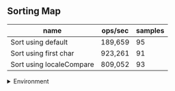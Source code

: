 ## Sorting Map

|name|ops/sec|samples|
|-|-|-|
|Sort using default|189,659|95|
|Sort using first char|923,261|91|
|Sort using localeCompare|809,052|93|


<details>
<summary>Environment</summary>

* __Machine:__ linux x64 | 2 vCPUs | 6.8GB Mem
* __Run:__ Tue Oct 10 2023 21:41:52 GMT+0000 (Coordinated Universal Time)
</details>

<!--
{"environment":{"platform":"linux","arch":"x64","cpus":2,"totalMemory":6.759754180908203},"benchmarks":"[{\"timeStamp\":1696974101263,\"currentTarget\":{\"0\":{\"name\":\"Sort using default\",\"options\":{\"async\":false,\"defer\":false,\"delay\":0.005,\"initCount\":1,\"maxTime\":5,\"minSamples\":5,\"minTime\":0.05},\"async\":false,\"defer\":false,\"delay\":0.005,\"initCount\":1,\"maxTime\":5,\"minSamples\":5,\"minTime\":0.05,\"id\":1,\"stats\":{\"moe\":4.458038776751562e-8,\"rme\":0.8455078802431255,\"sem\":2.274509579975287e-8,\"deviation\":2.2169177111316936e-7,\"mean\":0.000005272616472207988,\"sample\":[0.000005336200084647128,0.000005337932947976879,0.000005267856873428332,0.000005255183935410413,0.000005179155677466101,0.000005176847324293551,0.000005261974226270572,0.000005349140151123072,0.000005226097608943173,0.0000051775097815961085,0.00000524648897629645,0.000005256250181140669,0.000005207031052686057,0.000005226480592071214,0.000005394897011684417,0.000006904594250853066,0.0000052378276289939,0.0000052130522179712545,0.000005220579981387654,0.000005270305318382882,0.000005185775846106368,0.000005186516510647053,0.000005194314268079415,0.000005155840345643453,0.000005156601584199157,0.000005191701265301924,0.000005164430099783973,0.00000514812498714124,0.000005238991256043617,0.000005176712992490484,0.0000051605930459829236,0.0000051974003703322705,0.000005241398415800844,0.000005204498508383911,0.00000520198847855159,0.000005147435757638103,0.000005197894146692727,0.000005226163254809176,0.000005235370229400267,0.000005237047011624319,0.000005219291328052669,0.00000524922693138566,0.000005246336179405411,0.0000052233650858965125,0.000005214024380207798,0.000005225957411788911,0.000005230278057812982,0.000005182998456948874,0.000005173205020059665,0.0000052257312004937765,0.000005165407365497377,0.000005219404588005349,0.000005191053183828824,0.000005176764427528032,0.000005162979631725131,0.0000051990668655488124,0.000005682335973665261,0.000005179706305935603,0.000005209027569180126,0.000005190758563933751,0.000005485028803621026,0.000005292699310770497,0.000005301422384528341,0.000005207361176833659,0.000005241358605081782,0.000005196549943421459,0.0000052301564653842195,0.0000052368633885402736,0.000005183074375064294,0.000005468343894661043,0.000005218203374138464,0.000005210817508486781,0.000005227461269416726,0.000005271745396564139,0.000005222801460755066,0.000005270624112745603,0.000005211342145869766,0.000005208863079930048,0.000005223305524123033,0.0000060324022219936225,0.000005232728114391523,0.000005289273840139904,0.00000532614113774303,0.000005220558893117992,0.000005233283509926962,0.0000052565725748379795,0.000005231071906182492,0.00000542723845283407,0.000005265902582038885,0.000005193762267256455,0.000005214942495628022,0.000005203339162637589,0.000005339750334327744,0.000005248991358913692,0.000006113461063676576],\"variance\":4.9147241379293874e-14},\"times\":{\"cycle\":0.05125510472633385,\"elapsed\":5.576,\"period\":0.000005272616472207988,\"timeStamp\":1696974095687},\"running\":false,\"count\":9721,\"cycles\":5,\"hz\":189659.1578907758},\"1\":{\"name\":\"Sort using first char\",\"options\":{\"async\":false,\"defer\":false,\"delay\":0.005,\"initCount\":1,\"maxTime\":5,\"minSamples\":5,\"minTime\":0.05},\"async\":false,\"defer\":false,\"delay\":0.005,\"initCount\":1,\"maxTime\":5,\"minSamples\":5,\"minTime\":0.05,\"id\":2,\"stats\":{\"moe\":5.356305869846093e-9,\"rme\":0.4945268466493658,\"sem\":2.7328091172684147e-9,\"deviation\":2.6069337469519794e-8,\"mean\":0.0000010831173082184298,\"sample\":[0.000001145589371873755,0.0000011296809127528661,0.000001135995175069718,0.000001167787725200301,0.0000011258410428931877,0.000001114194416200644,0.0000010625375783765463,0.0000010661555033045245,0.000001060823949330622,0.0000010664562785968479,0.0000010612369937298764,0.0000010821833587527537,0.0000010727729410269445,0.0000010613065158447721,0.0000010829238476529403,0.0000010739866971699713,0.000001075865637180139,0.0000010821824478901882,0.0000011014273004575497,0.0000010978134638196915,0.0000011138003304524657,0.0000010770264997458058,0.0000010711884214539909,0.000001109258663785799,0.0000011125950050838841,0.0000010618191408235893,0.0000010936340450771056,0.000001159551559057787,0.0000011480830367734283,0.0000011292173572275885,0.0000011311047915607525,0.0000010988937891882732,0.0000010978621631926792,0.000001096262836807321,0.000001079585409252669,0.0000010795875063548551,0.0000011016857100491442,0.0000010761431537027622,0.000001068207973224877,0.0000010663629257752924,0.000001075732206405694,0.0000010865207380105068,0.0000010681083926453143,0.0000010690150398237587,0.0000010742197297068294,0.000001084427851211659,0.0000010754970767666496,0.0000010834513006270124,0.0000010926532579223862,0.0000010726394678867988,0.0000010670068844263683,0.0000010847032282663955,0.0000010853577783426538,0.0000011073437129300118,0.000001086351275207592,0.0000010998152643619725,0.0000011393767793594306,0.0000010702966234536519,0.0000010613129777439925,0.000001068467059419739,0.0000010673056928079733,0.0000010636146163267029,0.0000010577908273153427,0.0000010641889649056126,0.000001064564947670493,0.000001065516606178258,0.0000010578042285617825,0.0000010814983752532072,0.000001055506351282917,0.0000010562343222484809,0.0000010825728033209636,0.0000010971147661278487,0.0000010799206029729334,0.0000010872733714908694,0.0000010713057424995282,0.0000010656847600478017,0.0000010824533199152987,0.0000010554114724196491,0.0000010637852485481268,0.0000010732157158731157,0.0000010550319936264336,0.0000010505872067425624,0.0000010506606075853829,0.0000010584557100027255,0.000001049476025745854,0.000001054258339098895,0.0000010544575130511353,0.0000010586423045474559,0.0000010662676059290941,0.0000010811618131119358,0.0000011009850724364214],\"variance\":6.796103560997087e-16},\"times\":{\"cycle\":0.051661446250094445,\"elapsed\":5.407,\"period\":0.0000010831173082184298,\"timeStamp\":1696974101275},\"running\":false,\"count\":47697,\"cycles\":6,\"hz\":923261.0285259446},\"2\":{\"name\":\"Sort using localeCompare\",\"options\":{\"async\":false,\"defer\":false,\"delay\":0.005,\"initCount\":1,\"maxTime\":5,\"minSamples\":5,\"minTime\":0.05},\"async\":false,\"defer\":false,\"delay\":0.005,\"initCount\":1,\"maxTime\":5,\"minSamples\":5,\"minTime\":0.05,\"id\":3,\"stats\":{\"moe\":1.6078964651382355e-8,\"rme\":1.300871064170392,\"sem\":8.203553393562426e-9,\"deviation\":7.911220392667462e-8,\"mean\":0.0000012360152434965902,\"sample\":[0.0000011915064938126105,0.0000011851799646434884,0.0000011757167222665976,0.0000011765013492268344,0.0000011753326468041284,0.0000011991947480515834,0.0000012494558709949214,0.0000011859530975729631,0.0000011908069604699605,0.0000011852159056334401,0.0000012134029536358743,0.0000012006621340136214,0.0000011792409951552883,0.0000011775536311933905,0.0000011805843611767735,0.0000012245336204273644,0.0000011911228965291268,0.0000011732824911648372,0.000001173331640414726,0.0000011863462681676692,0.0000011774904158962716,0.0000011791427200599153,0.000001171155124394411,0.0000011811951927352726,0.000001180273105998549,0.0000011688753943586268,0.0000011967912645182397,0.0000011908627047743685,0.0000011793467551587951,0.0000011841372718562315,0.000001172200696408123,0.0000011890072445140332,0.0000011775357201280643,0.000001211620854852656,0.0000011744581103503074,0.0000011709107522609894,0.0000011762364282208876,0.0000012114035194316562,0.000001440958262251408,0.0000012658822649622585,0.0000012626527540838026,0.0000018745588090953706,0.0000012532259353602394,0.0000012463486247108038,0.0000012565582715991681,0.0000012590306372835409,0.000001248369984342502,0.0000012507886004066276,0.000001255915636465612,0.000001280305227734804,0.0000012671254703091772,0.000001257369143044098,0.0000012647979481666706,0.0000012573107195438293,0.0000012493514524082166,0.0000012677680820733332,0.0000012611034095954757,0.0000012379850669533312,0.0000012568597134911547,0.0000012456195227968497,0.0000012731825383842397,0.0000012534980953938912,0.0000012547941856932533,0.0000012629944848215747,0.0000012524829520226216,0.0000012494122362178962,0.0000012431118459489144,0.0000012468275805660069,0.0000012689442873501438,0.0000012739056109929657,0.000001251340188357365,0.000001258252833539763,0.0000012515295038676357,0.0000012653033581827955,0.000001278013928162464,0.0000012357341497043771,0.0000012590310345633428,0.0000012524736042625786,0.0000012452641676988152,0.0000012599447781075459,0.0000012508167137949568,0.00000124431303311444,0.0000012464162791241148,0.000001246098455282653,0.0000012354864340632376,0.0000012477086069500595,0.0000012508447570750859,0.0000012478418125306723,0.0000012568763758734313,0.0000012548783155336403,0.0000012557523310976609,0.00000125388044214905,0.000001255009160804842],\"variance\":6.258740810135752e-15},\"times\":{\"cycle\":0.05289032828446259,\"elapsed\":5.566,\"period\":0.0000012360152434965902,\"timeStamp\":1696974106682},\"running\":false,\"count\":42791,\"cycles\":6,\"hz\":809051.510700692},\"options\":{},\"events\":{\"start\":[null],\"cycle\":[null,null],\"complete\":[null,null]},\"length\":3,\"running\":false},\"type\":\"cycle\",\"target\":{\"name\":\"Sort using default\",\"options\":{\"async\":false,\"defer\":false,\"delay\":0.005,\"initCount\":1,\"maxTime\":5,\"minSamples\":5,\"minTime\":0.05},\"async\":false,\"defer\":false,\"delay\":0.005,\"initCount\":1,\"maxTime\":5,\"minSamples\":5,\"minTime\":0.05,\"id\":1,\"stats\":{\"moe\":4.458038776751562e-8,\"rme\":0.8455078802431255,\"sem\":2.274509579975287e-8,\"deviation\":2.2169177111316936e-7,\"mean\":0.000005272616472207988,\"sample\":[0.000005336200084647128,0.000005337932947976879,0.000005267856873428332,0.000005255183935410413,0.000005179155677466101,0.000005176847324293551,0.000005261974226270572,0.000005349140151123072,0.000005226097608943173,0.0000051775097815961085,0.00000524648897629645,0.000005256250181140669,0.000005207031052686057,0.000005226480592071214,0.000005394897011684417,0.000006904594250853066,0.0000052378276289939,0.0000052130522179712545,0.000005220579981387654,0.000005270305318382882,0.000005185775846106368,0.000005186516510647053,0.000005194314268079415,0.000005155840345643453,0.000005156601584199157,0.000005191701265301924,0.000005164430099783973,0.00000514812498714124,0.000005238991256043617,0.000005176712992490484,0.0000051605930459829236,0.0000051974003703322705,0.000005241398415800844,0.000005204498508383911,0.00000520198847855159,0.000005147435757638103,0.000005197894146692727,0.000005226163254809176,0.000005235370229400267,0.000005237047011624319,0.000005219291328052669,0.00000524922693138566,0.000005246336179405411,0.0000052233650858965125,0.000005214024380207798,0.000005225957411788911,0.000005230278057812982,0.000005182998456948874,0.000005173205020059665,0.0000052257312004937765,0.000005165407365497377,0.000005219404588005349,0.000005191053183828824,0.000005176764427528032,0.000005162979631725131,0.0000051990668655488124,0.000005682335973665261,0.000005179706305935603,0.000005209027569180126,0.000005190758563933751,0.000005485028803621026,0.000005292699310770497,0.000005301422384528341,0.000005207361176833659,0.000005241358605081782,0.000005196549943421459,0.0000052301564653842195,0.0000052368633885402736,0.000005183074375064294,0.000005468343894661043,0.000005218203374138464,0.000005210817508486781,0.000005227461269416726,0.000005271745396564139,0.000005222801460755066,0.000005270624112745603,0.000005211342145869766,0.000005208863079930048,0.000005223305524123033,0.0000060324022219936225,0.000005232728114391523,0.000005289273840139904,0.00000532614113774303,0.000005220558893117992,0.000005233283509926962,0.0000052565725748379795,0.000005231071906182492,0.00000542723845283407,0.000005265902582038885,0.000005193762267256455,0.000005214942495628022,0.000005203339162637589,0.000005339750334327744,0.000005248991358913692,0.000006113461063676576],\"variance\":4.9147241379293874e-14},\"times\":{\"cycle\":0.05125510472633385,\"elapsed\":5.576,\"period\":0.000005272616472207988,\"timeStamp\":1696974095687},\"running\":false,\"count\":9721,\"cycles\":5,\"hz\":189659.1578907758},\"aborted\":false},{\"timeStamp\":1696974106682,\"currentTarget\":{\"0\":{\"name\":\"Sort using default\",\"options\":{\"async\":false,\"defer\":false,\"delay\":0.005,\"initCount\":1,\"maxTime\":5,\"minSamples\":5,\"minTime\":0.05},\"async\":false,\"defer\":false,\"delay\":0.005,\"initCount\":1,\"maxTime\":5,\"minSamples\":5,\"minTime\":0.05,\"id\":1,\"stats\":{\"moe\":4.458038776751562e-8,\"rme\":0.8455078802431255,\"sem\":2.274509579975287e-8,\"deviation\":2.2169177111316936e-7,\"mean\":0.000005272616472207988,\"sample\":[0.000005336200084647128,0.000005337932947976879,0.000005267856873428332,0.000005255183935410413,0.000005179155677466101,0.000005176847324293551,0.000005261974226270572,0.000005349140151123072,0.000005226097608943173,0.0000051775097815961085,0.00000524648897629645,0.000005256250181140669,0.000005207031052686057,0.000005226480592071214,0.000005394897011684417,0.000006904594250853066,0.0000052378276289939,0.0000052130522179712545,0.000005220579981387654,0.000005270305318382882,0.000005185775846106368,0.000005186516510647053,0.000005194314268079415,0.000005155840345643453,0.000005156601584199157,0.000005191701265301924,0.000005164430099783973,0.00000514812498714124,0.000005238991256043617,0.000005176712992490484,0.0000051605930459829236,0.0000051974003703322705,0.000005241398415800844,0.000005204498508383911,0.00000520198847855159,0.000005147435757638103,0.000005197894146692727,0.000005226163254809176,0.000005235370229400267,0.000005237047011624319,0.000005219291328052669,0.00000524922693138566,0.000005246336179405411,0.0000052233650858965125,0.000005214024380207798,0.000005225957411788911,0.000005230278057812982,0.000005182998456948874,0.000005173205020059665,0.0000052257312004937765,0.000005165407365497377,0.000005219404588005349,0.000005191053183828824,0.000005176764427528032,0.000005162979631725131,0.0000051990668655488124,0.000005682335973665261,0.000005179706305935603,0.000005209027569180126,0.000005190758563933751,0.000005485028803621026,0.000005292699310770497,0.000005301422384528341,0.000005207361176833659,0.000005241358605081782,0.000005196549943421459,0.0000052301564653842195,0.0000052368633885402736,0.000005183074375064294,0.000005468343894661043,0.000005218203374138464,0.000005210817508486781,0.000005227461269416726,0.000005271745396564139,0.000005222801460755066,0.000005270624112745603,0.000005211342145869766,0.000005208863079930048,0.000005223305524123033,0.0000060324022219936225,0.000005232728114391523,0.000005289273840139904,0.00000532614113774303,0.000005220558893117992,0.000005233283509926962,0.0000052565725748379795,0.000005231071906182492,0.00000542723845283407,0.000005265902582038885,0.000005193762267256455,0.000005214942495628022,0.000005203339162637589,0.000005339750334327744,0.000005248991358913692,0.000006113461063676576],\"variance\":4.9147241379293874e-14},\"times\":{\"cycle\":0.05125510472633385,\"elapsed\":5.576,\"period\":0.000005272616472207988,\"timeStamp\":1696974095687},\"running\":false,\"count\":9721,\"cycles\":5,\"hz\":189659.1578907758},\"1\":{\"name\":\"Sort using first char\",\"options\":{\"async\":false,\"defer\":false,\"delay\":0.005,\"initCount\":1,\"maxTime\":5,\"minSamples\":5,\"minTime\":0.05},\"async\":false,\"defer\":false,\"delay\":0.005,\"initCount\":1,\"maxTime\":5,\"minSamples\":5,\"minTime\":0.05,\"id\":2,\"stats\":{\"moe\":5.356305869846093e-9,\"rme\":0.4945268466493658,\"sem\":2.7328091172684147e-9,\"deviation\":2.6069337469519794e-8,\"mean\":0.0000010831173082184298,\"sample\":[0.000001145589371873755,0.0000011296809127528661,0.000001135995175069718,0.000001167787725200301,0.0000011258410428931877,0.000001114194416200644,0.0000010625375783765463,0.0000010661555033045245,0.000001060823949330622,0.0000010664562785968479,0.0000010612369937298764,0.0000010821833587527537,0.0000010727729410269445,0.0000010613065158447721,0.0000010829238476529403,0.0000010739866971699713,0.000001075865637180139,0.0000010821824478901882,0.0000011014273004575497,0.0000010978134638196915,0.0000011138003304524657,0.0000010770264997458058,0.0000010711884214539909,0.000001109258663785799,0.0000011125950050838841,0.0000010618191408235893,0.0000010936340450771056,0.000001159551559057787,0.0000011480830367734283,0.0000011292173572275885,0.0000011311047915607525,0.0000010988937891882732,0.0000010978621631926792,0.000001096262836807321,0.000001079585409252669,0.0000010795875063548551,0.0000011016857100491442,0.0000010761431537027622,0.000001068207973224877,0.0000010663629257752924,0.000001075732206405694,0.0000010865207380105068,0.0000010681083926453143,0.0000010690150398237587,0.0000010742197297068294,0.000001084427851211659,0.0000010754970767666496,0.0000010834513006270124,0.0000010926532579223862,0.0000010726394678867988,0.0000010670068844263683,0.0000010847032282663955,0.0000010853577783426538,0.0000011073437129300118,0.000001086351275207592,0.0000010998152643619725,0.0000011393767793594306,0.0000010702966234536519,0.0000010613129777439925,0.000001068467059419739,0.0000010673056928079733,0.0000010636146163267029,0.0000010577908273153427,0.0000010641889649056126,0.000001064564947670493,0.000001065516606178258,0.0000010578042285617825,0.0000010814983752532072,0.000001055506351282917,0.0000010562343222484809,0.0000010825728033209636,0.0000010971147661278487,0.0000010799206029729334,0.0000010872733714908694,0.0000010713057424995282,0.0000010656847600478017,0.0000010824533199152987,0.0000010554114724196491,0.0000010637852485481268,0.0000010732157158731157,0.0000010550319936264336,0.0000010505872067425624,0.0000010506606075853829,0.0000010584557100027255,0.000001049476025745854,0.000001054258339098895,0.0000010544575130511353,0.0000010586423045474559,0.0000010662676059290941,0.0000010811618131119358,0.0000011009850724364214],\"variance\":6.796103560997087e-16},\"times\":{\"cycle\":0.051661446250094445,\"elapsed\":5.407,\"period\":0.0000010831173082184298,\"timeStamp\":1696974101275},\"running\":false,\"count\":47697,\"cycles\":6,\"hz\":923261.0285259446},\"2\":{\"name\":\"Sort using localeCompare\",\"options\":{\"async\":false,\"defer\":false,\"delay\":0.005,\"initCount\":1,\"maxTime\":5,\"minSamples\":5,\"minTime\":0.05},\"async\":false,\"defer\":false,\"delay\":0.005,\"initCount\":1,\"maxTime\":5,\"minSamples\":5,\"minTime\":0.05,\"id\":3,\"stats\":{\"moe\":1.6078964651382355e-8,\"rme\":1.300871064170392,\"sem\":8.203553393562426e-9,\"deviation\":7.911220392667462e-8,\"mean\":0.0000012360152434965902,\"sample\":[0.0000011915064938126105,0.0000011851799646434884,0.0000011757167222665976,0.0000011765013492268344,0.0000011753326468041284,0.0000011991947480515834,0.0000012494558709949214,0.0000011859530975729631,0.0000011908069604699605,0.0000011852159056334401,0.0000012134029536358743,0.0000012006621340136214,0.0000011792409951552883,0.0000011775536311933905,0.0000011805843611767735,0.0000012245336204273644,0.0000011911228965291268,0.0000011732824911648372,0.000001173331640414726,0.0000011863462681676692,0.0000011774904158962716,0.0000011791427200599153,0.000001171155124394411,0.0000011811951927352726,0.000001180273105998549,0.0000011688753943586268,0.0000011967912645182397,0.0000011908627047743685,0.0000011793467551587951,0.0000011841372718562315,0.000001172200696408123,0.0000011890072445140332,0.0000011775357201280643,0.000001211620854852656,0.0000011744581103503074,0.0000011709107522609894,0.0000011762364282208876,0.0000012114035194316562,0.000001440958262251408,0.0000012658822649622585,0.0000012626527540838026,0.0000018745588090953706,0.0000012532259353602394,0.0000012463486247108038,0.0000012565582715991681,0.0000012590306372835409,0.000001248369984342502,0.0000012507886004066276,0.000001255915636465612,0.000001280305227734804,0.0000012671254703091772,0.000001257369143044098,0.0000012647979481666706,0.0000012573107195438293,0.0000012493514524082166,0.0000012677680820733332,0.0000012611034095954757,0.0000012379850669533312,0.0000012568597134911547,0.0000012456195227968497,0.0000012731825383842397,0.0000012534980953938912,0.0000012547941856932533,0.0000012629944848215747,0.0000012524829520226216,0.0000012494122362178962,0.0000012431118459489144,0.0000012468275805660069,0.0000012689442873501438,0.0000012739056109929657,0.000001251340188357365,0.000001258252833539763,0.0000012515295038676357,0.0000012653033581827955,0.000001278013928162464,0.0000012357341497043771,0.0000012590310345633428,0.0000012524736042625786,0.0000012452641676988152,0.0000012599447781075459,0.0000012508167137949568,0.00000124431303311444,0.0000012464162791241148,0.000001246098455282653,0.0000012354864340632376,0.0000012477086069500595,0.0000012508447570750859,0.0000012478418125306723,0.0000012568763758734313,0.0000012548783155336403,0.0000012557523310976609,0.00000125388044214905,0.000001255009160804842],\"variance\":6.258740810135752e-15},\"times\":{\"cycle\":0.05289032828446259,\"elapsed\":5.566,\"period\":0.0000012360152434965902,\"timeStamp\":1696974106682},\"running\":false,\"count\":42791,\"cycles\":6,\"hz\":809051.510700692},\"options\":{},\"events\":{\"start\":[null],\"cycle\":[null,null],\"complete\":[null,null]},\"length\":3,\"running\":false},\"type\":\"cycle\",\"target\":{\"name\":\"Sort using first char\",\"options\":{\"async\":false,\"defer\":false,\"delay\":0.005,\"initCount\":1,\"maxTime\":5,\"minSamples\":5,\"minTime\":0.05},\"async\":false,\"defer\":false,\"delay\":0.005,\"initCount\":1,\"maxTime\":5,\"minSamples\":5,\"minTime\":0.05,\"id\":2,\"stats\":{\"moe\":5.356305869846093e-9,\"rme\":0.4945268466493658,\"sem\":2.7328091172684147e-9,\"deviation\":2.6069337469519794e-8,\"mean\":0.0000010831173082184298,\"sample\":[0.000001145589371873755,0.0000011296809127528661,0.000001135995175069718,0.000001167787725200301,0.0000011258410428931877,0.000001114194416200644,0.0000010625375783765463,0.0000010661555033045245,0.000001060823949330622,0.0000010664562785968479,0.0000010612369937298764,0.0000010821833587527537,0.0000010727729410269445,0.0000010613065158447721,0.0000010829238476529403,0.0000010739866971699713,0.000001075865637180139,0.0000010821824478901882,0.0000011014273004575497,0.0000010978134638196915,0.0000011138003304524657,0.0000010770264997458058,0.0000010711884214539909,0.000001109258663785799,0.0000011125950050838841,0.0000010618191408235893,0.0000010936340450771056,0.000001159551559057787,0.0000011480830367734283,0.0000011292173572275885,0.0000011311047915607525,0.0000010988937891882732,0.0000010978621631926792,0.000001096262836807321,0.000001079585409252669,0.0000010795875063548551,0.0000011016857100491442,0.0000010761431537027622,0.000001068207973224877,0.0000010663629257752924,0.000001075732206405694,0.0000010865207380105068,0.0000010681083926453143,0.0000010690150398237587,0.0000010742197297068294,0.000001084427851211659,0.0000010754970767666496,0.0000010834513006270124,0.0000010926532579223862,0.0000010726394678867988,0.0000010670068844263683,0.0000010847032282663955,0.0000010853577783426538,0.0000011073437129300118,0.000001086351275207592,0.0000010998152643619725,0.0000011393767793594306,0.0000010702966234536519,0.0000010613129777439925,0.000001068467059419739,0.0000010673056928079733,0.0000010636146163267029,0.0000010577908273153427,0.0000010641889649056126,0.000001064564947670493,0.000001065516606178258,0.0000010578042285617825,0.0000010814983752532072,0.000001055506351282917,0.0000010562343222484809,0.0000010825728033209636,0.0000010971147661278487,0.0000010799206029729334,0.0000010872733714908694,0.0000010713057424995282,0.0000010656847600478017,0.0000010824533199152987,0.0000010554114724196491,0.0000010637852485481268,0.0000010732157158731157,0.0000010550319936264336,0.0000010505872067425624,0.0000010506606075853829,0.0000010584557100027255,0.000001049476025745854,0.000001054258339098895,0.0000010544575130511353,0.0000010586423045474559,0.0000010662676059290941,0.0000010811618131119358,0.0000011009850724364214],\"variance\":6.796103560997087e-16},\"times\":{\"cycle\":0.051661446250094445,\"elapsed\":5.407,\"period\":0.0000010831173082184298,\"timeStamp\":1696974101275},\"running\":false,\"count\":47697,\"cycles\":6,\"hz\":923261.0285259446},\"aborted\":false},{\"timeStamp\":1696974112248,\"currentTarget\":{\"0\":{\"name\":\"Sort using default\",\"options\":{\"async\":false,\"defer\":false,\"delay\":0.005,\"initCount\":1,\"maxTime\":5,\"minSamples\":5,\"minTime\":0.05},\"async\":false,\"defer\":false,\"delay\":0.005,\"initCount\":1,\"maxTime\":5,\"minSamples\":5,\"minTime\":0.05,\"id\":1,\"stats\":{\"moe\":4.458038776751562e-8,\"rme\":0.8455078802431255,\"sem\":2.274509579975287e-8,\"deviation\":2.2169177111316936e-7,\"mean\":0.000005272616472207988,\"sample\":[0.000005336200084647128,0.000005337932947976879,0.000005267856873428332,0.000005255183935410413,0.000005179155677466101,0.000005176847324293551,0.000005261974226270572,0.000005349140151123072,0.000005226097608943173,0.0000051775097815961085,0.00000524648897629645,0.000005256250181140669,0.000005207031052686057,0.000005226480592071214,0.000005394897011684417,0.000006904594250853066,0.0000052378276289939,0.0000052130522179712545,0.000005220579981387654,0.000005270305318382882,0.000005185775846106368,0.000005186516510647053,0.000005194314268079415,0.000005155840345643453,0.000005156601584199157,0.000005191701265301924,0.000005164430099783973,0.00000514812498714124,0.000005238991256043617,0.000005176712992490484,0.0000051605930459829236,0.0000051974003703322705,0.000005241398415800844,0.000005204498508383911,0.00000520198847855159,0.000005147435757638103,0.000005197894146692727,0.000005226163254809176,0.000005235370229400267,0.000005237047011624319,0.000005219291328052669,0.00000524922693138566,0.000005246336179405411,0.0000052233650858965125,0.000005214024380207798,0.000005225957411788911,0.000005230278057812982,0.000005182998456948874,0.000005173205020059665,0.0000052257312004937765,0.000005165407365497377,0.000005219404588005349,0.000005191053183828824,0.000005176764427528032,0.000005162979631725131,0.0000051990668655488124,0.000005682335973665261,0.000005179706305935603,0.000005209027569180126,0.000005190758563933751,0.000005485028803621026,0.000005292699310770497,0.000005301422384528341,0.000005207361176833659,0.000005241358605081782,0.000005196549943421459,0.0000052301564653842195,0.0000052368633885402736,0.000005183074375064294,0.000005468343894661043,0.000005218203374138464,0.000005210817508486781,0.000005227461269416726,0.000005271745396564139,0.000005222801460755066,0.000005270624112745603,0.000005211342145869766,0.000005208863079930048,0.000005223305524123033,0.0000060324022219936225,0.000005232728114391523,0.000005289273840139904,0.00000532614113774303,0.000005220558893117992,0.000005233283509926962,0.0000052565725748379795,0.000005231071906182492,0.00000542723845283407,0.000005265902582038885,0.000005193762267256455,0.000005214942495628022,0.000005203339162637589,0.000005339750334327744,0.000005248991358913692,0.000006113461063676576],\"variance\":4.9147241379293874e-14},\"times\":{\"cycle\":0.05125510472633385,\"elapsed\":5.576,\"period\":0.000005272616472207988,\"timeStamp\":1696974095687},\"running\":false,\"count\":9721,\"cycles\":5,\"hz\":189659.1578907758},\"1\":{\"name\":\"Sort using first char\",\"options\":{\"async\":false,\"defer\":false,\"delay\":0.005,\"initCount\":1,\"maxTime\":5,\"minSamples\":5,\"minTime\":0.05},\"async\":false,\"defer\":false,\"delay\":0.005,\"initCount\":1,\"maxTime\":5,\"minSamples\":5,\"minTime\":0.05,\"id\":2,\"stats\":{\"moe\":5.356305869846093e-9,\"rme\":0.4945268466493658,\"sem\":2.7328091172684147e-9,\"deviation\":2.6069337469519794e-8,\"mean\":0.0000010831173082184298,\"sample\":[0.000001145589371873755,0.0000011296809127528661,0.000001135995175069718,0.000001167787725200301,0.0000011258410428931877,0.000001114194416200644,0.0000010625375783765463,0.0000010661555033045245,0.000001060823949330622,0.0000010664562785968479,0.0000010612369937298764,0.0000010821833587527537,0.0000010727729410269445,0.0000010613065158447721,0.0000010829238476529403,0.0000010739866971699713,0.000001075865637180139,0.0000010821824478901882,0.0000011014273004575497,0.0000010978134638196915,0.0000011138003304524657,0.0000010770264997458058,0.0000010711884214539909,0.000001109258663785799,0.0000011125950050838841,0.0000010618191408235893,0.0000010936340450771056,0.000001159551559057787,0.0000011480830367734283,0.0000011292173572275885,0.0000011311047915607525,0.0000010988937891882732,0.0000010978621631926792,0.000001096262836807321,0.000001079585409252669,0.0000010795875063548551,0.0000011016857100491442,0.0000010761431537027622,0.000001068207973224877,0.0000010663629257752924,0.000001075732206405694,0.0000010865207380105068,0.0000010681083926453143,0.0000010690150398237587,0.0000010742197297068294,0.000001084427851211659,0.0000010754970767666496,0.0000010834513006270124,0.0000010926532579223862,0.0000010726394678867988,0.0000010670068844263683,0.0000010847032282663955,0.0000010853577783426538,0.0000011073437129300118,0.000001086351275207592,0.0000010998152643619725,0.0000011393767793594306,0.0000010702966234536519,0.0000010613129777439925,0.000001068467059419739,0.0000010673056928079733,0.0000010636146163267029,0.0000010577908273153427,0.0000010641889649056126,0.000001064564947670493,0.000001065516606178258,0.0000010578042285617825,0.0000010814983752532072,0.000001055506351282917,0.0000010562343222484809,0.0000010825728033209636,0.0000010971147661278487,0.0000010799206029729334,0.0000010872733714908694,0.0000010713057424995282,0.0000010656847600478017,0.0000010824533199152987,0.0000010554114724196491,0.0000010637852485481268,0.0000010732157158731157,0.0000010550319936264336,0.0000010505872067425624,0.0000010506606075853829,0.0000010584557100027255,0.000001049476025745854,0.000001054258339098895,0.0000010544575130511353,0.0000010586423045474559,0.0000010662676059290941,0.0000010811618131119358,0.0000011009850724364214],\"variance\":6.796103560997087e-16},\"times\":{\"cycle\":0.051661446250094445,\"elapsed\":5.407,\"period\":0.0000010831173082184298,\"timeStamp\":1696974101275},\"running\":false,\"count\":47697,\"cycles\":6,\"hz\":923261.0285259446},\"2\":{\"name\":\"Sort using localeCompare\",\"options\":{\"async\":false,\"defer\":false,\"delay\":0.005,\"initCount\":1,\"maxTime\":5,\"minSamples\":5,\"minTime\":0.05},\"async\":false,\"defer\":false,\"delay\":0.005,\"initCount\":1,\"maxTime\":5,\"minSamples\":5,\"minTime\":0.05,\"id\":3,\"stats\":{\"moe\":1.6078964651382355e-8,\"rme\":1.300871064170392,\"sem\":8.203553393562426e-9,\"deviation\":7.911220392667462e-8,\"mean\":0.0000012360152434965902,\"sample\":[0.0000011915064938126105,0.0000011851799646434884,0.0000011757167222665976,0.0000011765013492268344,0.0000011753326468041284,0.0000011991947480515834,0.0000012494558709949214,0.0000011859530975729631,0.0000011908069604699605,0.0000011852159056334401,0.0000012134029536358743,0.0000012006621340136214,0.0000011792409951552883,0.0000011775536311933905,0.0000011805843611767735,0.0000012245336204273644,0.0000011911228965291268,0.0000011732824911648372,0.000001173331640414726,0.0000011863462681676692,0.0000011774904158962716,0.0000011791427200599153,0.000001171155124394411,0.0000011811951927352726,0.000001180273105998549,0.0000011688753943586268,0.0000011967912645182397,0.0000011908627047743685,0.0000011793467551587951,0.0000011841372718562315,0.000001172200696408123,0.0000011890072445140332,0.0000011775357201280643,0.000001211620854852656,0.0000011744581103503074,0.0000011709107522609894,0.0000011762364282208876,0.0000012114035194316562,0.000001440958262251408,0.0000012658822649622585,0.0000012626527540838026,0.0000018745588090953706,0.0000012532259353602394,0.0000012463486247108038,0.0000012565582715991681,0.0000012590306372835409,0.000001248369984342502,0.0000012507886004066276,0.000001255915636465612,0.000001280305227734804,0.0000012671254703091772,0.000001257369143044098,0.0000012647979481666706,0.0000012573107195438293,0.0000012493514524082166,0.0000012677680820733332,0.0000012611034095954757,0.0000012379850669533312,0.0000012568597134911547,0.0000012456195227968497,0.0000012731825383842397,0.0000012534980953938912,0.0000012547941856932533,0.0000012629944848215747,0.0000012524829520226216,0.0000012494122362178962,0.0000012431118459489144,0.0000012468275805660069,0.0000012689442873501438,0.0000012739056109929657,0.000001251340188357365,0.000001258252833539763,0.0000012515295038676357,0.0000012653033581827955,0.000001278013928162464,0.0000012357341497043771,0.0000012590310345633428,0.0000012524736042625786,0.0000012452641676988152,0.0000012599447781075459,0.0000012508167137949568,0.00000124431303311444,0.0000012464162791241148,0.000001246098455282653,0.0000012354864340632376,0.0000012477086069500595,0.0000012508447570750859,0.0000012478418125306723,0.0000012568763758734313,0.0000012548783155336403,0.0000012557523310976609,0.00000125388044214905,0.000001255009160804842],\"variance\":6.258740810135752e-15},\"times\":{\"cycle\":0.05289032828446259,\"elapsed\":5.566,\"period\":0.0000012360152434965902,\"timeStamp\":1696974106682},\"running\":false,\"count\":42791,\"cycles\":6,\"hz\":809051.510700692},\"options\":{},\"events\":{\"start\":[null],\"cycle\":[null,null],\"complete\":[null,null]},\"length\":3,\"running\":false},\"type\":\"cycle\",\"target\":{\"name\":\"Sort using localeCompare\",\"options\":{\"async\":false,\"defer\":false,\"delay\":0.005,\"initCount\":1,\"maxTime\":5,\"minSamples\":5,\"minTime\":0.05},\"async\":false,\"defer\":false,\"delay\":0.005,\"initCount\":1,\"maxTime\":5,\"minSamples\":5,\"minTime\":0.05,\"id\":3,\"stats\":{\"moe\":1.6078964651382355e-8,\"rme\":1.300871064170392,\"sem\":8.203553393562426e-9,\"deviation\":7.911220392667462e-8,\"mean\":0.0000012360152434965902,\"sample\":[0.0000011915064938126105,0.0000011851799646434884,0.0000011757167222665976,0.0000011765013492268344,0.0000011753326468041284,0.0000011991947480515834,0.0000012494558709949214,0.0000011859530975729631,0.0000011908069604699605,0.0000011852159056334401,0.0000012134029536358743,0.0000012006621340136214,0.0000011792409951552883,0.0000011775536311933905,0.0000011805843611767735,0.0000012245336204273644,0.0000011911228965291268,0.0000011732824911648372,0.000001173331640414726,0.0000011863462681676692,0.0000011774904158962716,0.0000011791427200599153,0.000001171155124394411,0.0000011811951927352726,0.000001180273105998549,0.0000011688753943586268,0.0000011967912645182397,0.0000011908627047743685,0.0000011793467551587951,0.0000011841372718562315,0.000001172200696408123,0.0000011890072445140332,0.0000011775357201280643,0.000001211620854852656,0.0000011744581103503074,0.0000011709107522609894,0.0000011762364282208876,0.0000012114035194316562,0.000001440958262251408,0.0000012658822649622585,0.0000012626527540838026,0.0000018745588090953706,0.0000012532259353602394,0.0000012463486247108038,0.0000012565582715991681,0.0000012590306372835409,0.000001248369984342502,0.0000012507886004066276,0.000001255915636465612,0.000001280305227734804,0.0000012671254703091772,0.000001257369143044098,0.0000012647979481666706,0.0000012573107195438293,0.0000012493514524082166,0.0000012677680820733332,0.0000012611034095954757,0.0000012379850669533312,0.0000012568597134911547,0.0000012456195227968497,0.0000012731825383842397,0.0000012534980953938912,0.0000012547941856932533,0.0000012629944848215747,0.0000012524829520226216,0.0000012494122362178962,0.0000012431118459489144,0.0000012468275805660069,0.0000012689442873501438,0.0000012739056109929657,0.000001251340188357365,0.000001258252833539763,0.0000012515295038676357,0.0000012653033581827955,0.000001278013928162464,0.0000012357341497043771,0.0000012590310345633428,0.0000012524736042625786,0.0000012452641676988152,0.0000012599447781075459,0.0000012508167137949568,0.00000124431303311444,0.0000012464162791241148,0.000001246098455282653,0.0000012354864340632376,0.0000012477086069500595,0.0000012508447570750859,0.0000012478418125306723,0.0000012568763758734313,0.0000012548783155336403,0.0000012557523310976609,0.00000125388044214905,0.000001255009160804842],\"variance\":6.258740810135752e-15},\"times\":{\"cycle\":0.05289032828446259,\"elapsed\":5.566,\"period\":0.0000012360152434965902,\"timeStamp\":1696974106682},\"running\":false,\"count\":42791,\"cycles\":6,\"hz\":809051.510700692},\"aborted\":false}]"}-->
